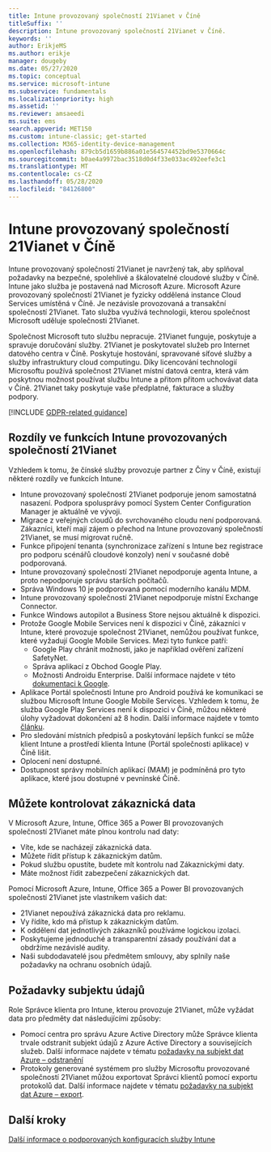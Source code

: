 ```yaml
---
title: Intune provozovaný společností 21Vianet v Číně
titleSuffix: ''
description: Intune provozovaný společností 21Vianet v Číně.
keywords: ''
author: ErikjeMS
ms.author: erikje
manager: dougeby
ms.date: 05/27/2020
ms.topic: conceptual
ms.service: microsoft-intune
ms.subservice: fundamentals
ms.localizationpriority: high
ms.assetid: ''
ms.reviewer: amsaeedi
ms.suite: ems
search.appverid: MET150
ms.custom: intune-classic; get-started
ms.collection: M365-identity-device-management
ms.openlocfilehash: 879cb5d1659b886a01e564574452bd9e5370664c
ms.sourcegitcommit: b0ae4a9972bac3518d0d4f33e033ac492eefe3c1
ms.translationtype: MT
ms.contentlocale: cs-CZ
ms.lasthandoff: 05/28/2020
ms.locfileid: "84126800"
---
```

# <a name="intune-operated-by-21vianet-in-china"></a>Intune provozovaný společností 21Vianet v Číně  

Intune provozovaný společností 21Vianet je navržený tak, aby splňoval požadavky na bezpečné, spolehlivé a škálovatelné cloudové služby v Číně. Intune jako služba je postavená nad Microsoft Azure. Microsoft Azure provozovaný společností 21Vianet je fyzicky oddělená instance Cloud Services umístěná v Číně. Je nezávisle provozovaná a transakční společností 21Vianet. Tato služba využívá technologii, kterou společnost Microsoft uděluje společnosti 21Vianet.

Společnost Microsoft tuto službu nepracuje. 21Vianet funguje, poskytuje a spravuje doručování služby. 21Vianet je poskytovatel služeb pro Internet datového centra v Číně. Poskytuje hostování, spravované síťové služby a služby infrastruktury cloud computingu. Díky licencování technologií Microsoftu používá společnost 21Vianet místní datová centra, která vám poskytnou možnost používat službu Intune a přitom přitom uchovávat data v Číně. 21Vianet taky poskytuje vaše předplatné, fakturace a služby podpory.

[!INCLUDE [GDPR-related guidance](../includes/gdpr-dsr-and-stp-note.md)]

## <a name="feature-differences-in-intune-operated-by-21vianet"></a>Rozdíly ve funkcích Intune provozovaných společností 21Vianet

Vzhledem k tomu, že čínské služby provozuje partner z Číny v Číně, existují některé rozdíly ve funkcích Intune. 

- Intune provozovaný společností 21Vianet podporuje jenom samostatná nasazení. Podpora spolusprávy pomocí System Center Configuration Manager je aktuálně ve vývoji.
- Migrace z veřejných cloudů do svrchovaného cloudu není podporovaná. Zákazníci, kteří mají zájem o přechod na Intune provozovaný společností 21Vianet, se musí migrovat ručně.
- Funkce připojení tenanta (synchronizace zařízení s Intune bez registrace pro podporu scénářů cloudové konzoly) není v současné době podporovaná.
- Intune provozovaný společností 21Vianet nepodporuje agenta Intune, a proto nepodporuje správu starších počítačů.
- Správa Windows 10 je podporovaná pomocí moderního kanálu MDM.
- Intune provozovaný společností 21Vianet nepodporuje místní Exchange Connector.
- Funkce Windows autopilot a Business Store nejsou aktuálně k dispozici.
- Protože Google Mobile Services není k dispozici v Číně, zákazníci v Intune, které provozuje společnost 21Vianet, nemůžou používat funkce, které vyžadují Google Mobile Services. Mezi tyto funkce patří:
  - Google Play chránit možnosti, jako je například ověření zařízení SafetyNet.
  - Správa aplikací z Obchod Google Play.
  - Možnosti Androidu Enterprise. Další informace najdete v této [dokumentaci k Google](https://support.google.com/work/android/answer/6270910?hl=en).
- Aplikace Portál společnosti Intune pro Android používá ke komunikaci se službou Microsoft Intune Google Mobile Services. Vzhledem k tomu, že služba Google Play Services není k dispozici v Číně, můžou některé úlohy vyžadovat dokončení až 8 hodin. Další informace najdete v tomto [článku](https://docs.microsoft.com/mem/intune/apps/manage-without-gms#limitations-of-intune-device-administrator-management-when-gms-is-unavailable). 
- Pro sledování místních předpisů a poskytování lepších funkcí se může klient Intune a prostředí klienta Intune (Portál společnosti aplikace) v Číně lišit.
- Oplocení není dostupné.
- Dostupnost správy mobilních aplikací (MAM) je podmíněná pro tyto aplikace, které jsou dostupné v pevninské Číně.

## <a name="you-control-customer-data"></a>Můžete kontrolovat zákaznická data

V Microsoft Azure, Intune, Office 365 a Power BI provozovaných společností 21Vianet máte plnou kontrolu nad daty:
- Víte, kde se nacházejí zákaznická data.
- Můžete řídit přístup k zákaznickým datům.
- Pokud službu opustíte, budete mít kontrolu nad Zákaznickými daty.
- Máte možnost řídit zabezpečení zákaznických dat.

Pomocí Microsoft Azure, Intune, Office 365 a Power BI provozovaných společností 21Vianet jste vlastníkem vašich dat:
- 21Vianet nepoužívá zákaznická data pro reklamu.
- Vy řídíte, kdo má přístup k zákaznickým datům.
- K oddělení dat jednotlivých zákazníků používáme logickou izolaci.
- Poskytujeme jednoduché a transparentní zásady používání dat a obdržíme nezávislé audity.
- Naši subdodavatelé jsou předmětem smlouvy, aby splnily naše požadavky na ochranu osobních údajů.

## <a name="data-subject-requests"></a>Požadavky subjektu údajů

Role Správce klienta pro Intune, kterou provozuje 21Vianet, může vyžádat data pro předměty dat následujícími způsoby:

- Pomocí centra pro správu Azure Active Directory může Správce klienta trvale odstranit subjekt údajů z Azure Active Directory a souvisejících služeb. Další informace najdete v tématu [požadavky na subjekt dat Azure – odstranění](https://docs.microsoft.com/microsoft-365/compliance/gdpr-dsr-azure?view=o365-worldwide#step-5-delete)
- Protokoly generované systémem pro služby Microsoftu provozované společností 21Vianet můžou exportovat Správci klientů pomocí exportu protokolů dat. Další informace najdete v tématu [požadavky na subjekt dat Azure – export](https://docs.microsoft.com/microsoft-365/compliance/gdpr-dsr-azure?view=o365-worldwide#step-6-export).

## <a name="next-steps"></a>Další kroky

[Další informace o podporovaných konfiguracích služby Intune](supported-devices-browsers.md)